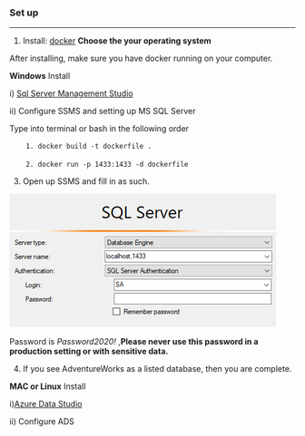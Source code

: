 ### Set up 
---

1. Install: [docker](https://docs.docker.com/engine/install/) **Choose the your operating system** 

After installing, make sure you have docker running on your computer.

**Windows**
Install

   i) [Sql Server Management Studio](https://docs.microsoft.com/en-us/sql/ssms/download-sql-server-management-studio-ssms?view=sql-server-ver15)
    
   ii) Configure SSMS and setting up MS SQL Server
   
   Type into terminal or bash in the following order
   
        1. docker build -t dockerfile .
        
        2. docker run -p 1433:1433 -d dockerfile
        
   3. Open up SSMS and fill in as such. 
        
  ![](https://github.com/Juan-Zambrano/MSSQL_Example/blob/master/Lesson/Introduction/Resource/image.png)
            
  Password is *Password2020!* ,**Please never use this password in a production setting or with sensitive data.**
    
   4. If you see AdventureWorks as a listed database, then you are complete.
         
         
**MAC or Linux**
Install

   i)[Azure Data Studio](https://docs.microsoft.com/en-us/sql/azure-data-studio/download-azure-data-studio?view=sql-server-ver15#get-azure-data-studio-for-macos)

   ii) Configure ADS
        

